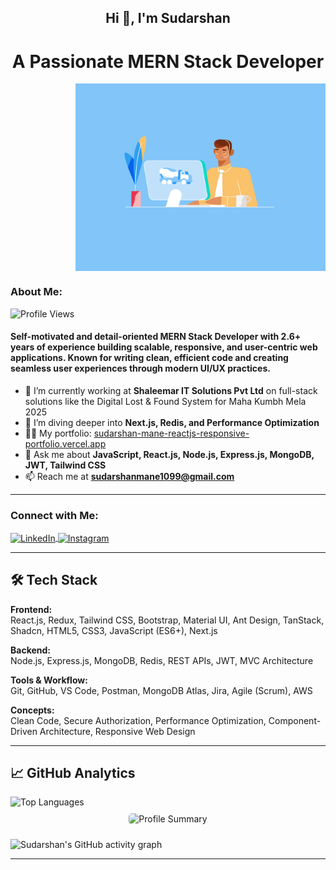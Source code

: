 <h2 align="center">Hi 👋, I'm Sudarshan</h2>

<h1 align="center">A Passionate MERN Stack Developer</h1>

<div style="border-radius=50px; overflow:hidden">
  <img align="right" width="400" src="https://github.com/sudarshanmane/sudarshanmane/blob/main/anim1.gif?raw=true" alt="Developer Animation">
</div>

<h3 align="left">About Me:</h3>

<p align="left"><img src="https://komarev.com/ghpvc/?username=sudarshanmane&label=Profile%20Views&color=0e75b6&style=flat" alt="Profile Views"/></p>

<h4 align="left">
Self-motivated and detail-oriented MERN Stack Developer with 2.6+ years of experience building scalable, responsive, and user-centric web applications. Known for writing clean, efficient code and creating seamless user experiences through modern UI/UX practices.
</h4>

- 🔭 I’m currently working at **Shaleemar IT Solutions Pvt Ltd** on full-stack solutions like the Digital Lost & Found System for Maha Kumbh Mela 2025  
- 🌱 I’m diving deeper into **Next.js, Redis, and Performance Optimization**  
- 👨‍💻 My portfolio: [sudarshan-mane-reactjs-responsive-portfolio.vercel.app](https://sudarshan-mane-reactjs-responsive-portfolio.vercel.app/)
- 💬 Ask me about **JavaScript, React.js, Node.js, Express.js, MongoDB, JWT, Tailwind CSS**
- 📫 Reach me at **sudarshanmane1099@gmail.com**

---

<h3 align="left">Connect with Me:</h3>

<p align="left">
  <a href="https://linkedin.com/in/sudarshan-mane-065823236" target="blank">
    <img align="center" src="https://raw.githubusercontent.com/rahuldkjain/github-profile-readme-generator/master/src/images/icons/Social/linked-in-alt.svg" alt="LinkedIn" height="30" width="40" />
  </a>
  <a href="https://instagram.com/sudarshanmane9370" target="blank">
    <img align="center" src="https://raw.githubusercontent.com/rahuldkjain/github-profile-readme-generator/master/src/images/icons/Social/instagram.svg" alt="Instagram" height="30" width="40" />
  </a>
</p>

---

## 🛠️ Tech Stack

**Frontend:**  
React.js, Redux, Tailwind CSS, Bootstrap, Material UI, Ant Design, TanStack, Shadcn, HTML5, CSS3, JavaScript (ES6+), Next.js  

**Backend:**  
Node.js, Express.js, MongoDB, Redis, REST APIs, JWT, MVC Architecture  

**Tools & Workflow:**  
Git, GitHub, VS Code, Postman, MongoDB Atlas, Jira, Agile (Scrum), AWS  

**Concepts:**  
Clean Code, Secure Authorization, Performance Optimization, Component-Driven Architecture, Responsive Web Design

---

## 📈 GitHub Analytics

<p>
  <img align="left" src="https://github-readme-stats.vercel.app/api/top-langs?username=sudarshanmane&show_icons=true&locale=en&layout=compact" alt="Top Languages" />
</p>

<br clear="left"/>

<div style="display: flex; flex-wrap: wrap; justify-content: center; align-items: center;">
  <img src="https://github-profile-summary-cards.vercel.app/api/cards/profile-details?username=sudarshanmane&show_icons=true&theme=dark" alt="Profile Summary" style="margin: 10px; border-radius: 5px;">
</div>

![Sudarshan's GitHub activity graph](https://github-readme-activity-graph.vercel.app/graph?username=sudarshanmane&theme=react-dark)

---

